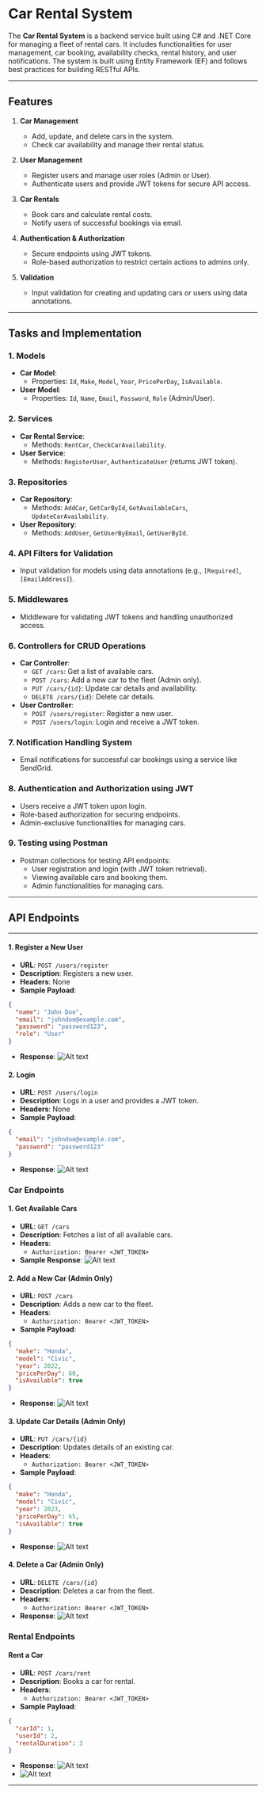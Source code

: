# Car Rental System


The **Car Rental System** is a backend service built using C# and .NET Core for managing a fleet of rental cars. It includes functionalities for user management, car booking, availability checks, rental history, and user notifications. The system is built using Entity Framework (EF) and follows best practices for building RESTful APIs.

---

## Features

1. **Car Management**
   - Add, update, and delete cars in the system.
   - Check car availability and manage their rental status.

2. **User Management**
   - Register users and manage user roles (Admin or User).
   - Authenticate users and provide JWT tokens for secure API access.

3. **Car Rentals**
   - Book cars and calculate rental costs.
   - Notify users of successful bookings via email.

4. **Authentication & Authorization**
   - Secure endpoints using JWT tokens.
   - Role-based authorization to restrict certain actions to admins only.

5. **Validation**
   - Input validation for creating and updating cars or users using data annotations.

---

## Tasks and Implementation

### 1. Models
- **Car Model**: 
  - Properties: `Id`, `Make`, `Model`, `Year`, `PricePerDay`, `IsAvailable`.
- **User Model**: 
  - Properties: `Id`, `Name`, `Email`, `Password`, `Role` (Admin/User).

### 2. Services
- **Car Rental Service**:
  - Methods: `RentCar`, `CheckCarAvailability`.
- **User Service**:
  - Methods: `RegisterUser`, `AuthenticateUser` (returns JWT token).

### 3. Repositories
- **Car Repository**:
  - Methods: `AddCar`, `GetCarById`, `GetAvailableCars`, `UpdateCarAvailability`.
- **User Repository**:
  - Methods: `AddUser`, `GetUserByEmail`, `GetUserById`.

### 4. API Filters for Validation
- Input validation for models using data annotations (e.g., `[Required]`, `[EmailAddress]`).

### 5. Middlewares
- Middleware for validating JWT tokens and handling unauthorized access.

### 6. Controllers for CRUD Operations
- **Car Controller**:
  - `GET /cars`: Get a list of available cars.
  - `POST /cars`: Add a new car to the fleet (Admin only).
  - `PUT /cars/{id}`: Update car details and availability.
  - `DELETE /cars/{id}`: Delete car details.
- **User Controller**:
  - `POST /users/register`: Register a new user.
  - `POST /users/login`: Login and receive a JWT token.

### 7. Notification Handling System
- Email notifications for successful car bookings using a service like SendGrid.

### 8. Authentication and Authorization using JWT
- Users receive a JWT token upon login.
- Role-based authorization for securing endpoints.
- Admin-exclusive functionalities for managing cars.

### 9. Testing using Postman
- Postman collections for testing API endpoints:
  - User registration and login (with JWT token retrieval).
  - Viewing available cars and booking them.
  - Admin functionalities for managing cars.

---

## API Endpoints

---


#### 1. Register a New User
- **URL**: `POST /users/register`
- **Description**: Registers a new user.
- **Headers**: None
- **Sample Payload**:
```json
{
  "name": "John Doe",
  "email": "johndoe@example.com",
  "password": "password123",
  "role": "User"
}
```
- **Response**: 
![Alt text](./Screenshots/Registration.jpg)

#### 2. Login
- **URL**: `POST /users/login`
- **Description**: Logs in a user and provides a JWT token.
- **Headers**: None
- **Sample Payload**:
```json
{
  "email": "johndoe@example.com",
  "password": "password123"
}
```
- **Response**: 
![Alt text](./Screenshots/Login.jpg)

### Car Endpoints

#### 1. Get Available Cars
- **URL**: `GET /cars`
- **Description**: Fetches a list of all available cars.
- **Headers**: 
  - `Authorization: Bearer <JWT_TOKEN>`
- **Sample Response**:
![Alt text](./Screenshots/GetALlCars.jpg)

#### 2. Add a New Car (Admin Only)
- **URL**: `POST /cars`
- **Description**: Adds a new car to the fleet.
- **Headers**: 
  - `Authorization: Bearer <JWT_TOKEN>`
- **Sample Payload**:
```json
{
  "make": "Honda",
  "model": "Civic",
  "year": 2022,
  "pricePerDay": 60,
  "isAvailable": true
}
```
- **Response**:
![Alt text](./Screenshots/AddCar.jpg)

#### 3. Update Car Details (Admin Only)
- **URL**: `PUT /cars/{id}`
- **Description**: Updates details of an existing car.
- **Headers**: 
  - `Authorization: Bearer <JWT_TOKEN>`
- **Sample Payload**:
```json
{
  "make": "Honda",
  "model": "Civic",
  "year": 2023,
  "pricePerDay": 65,
  "isAvailable": true
}
```
- **Response**:
![Alt text](./Screenshots/UpdateCar.jpg)

#### 4. Delete a Car (Admin Only)
- **URL**: `DELETE /cars/{id}`
- **Description**: Deletes a car from the fleet.
- **Headers**: 
  - `Authorization: Bearer <JWT_TOKEN>`
- **Response**:
![Alt text](./Screenshots/DeleteCar.jpg)

### Rental Endpoints

#### Rent a Car
- **URL**: `POST /cars/rent`
- **Description**: Books a car for rental.
- **Headers**: 
  - `Authorization: Bearer <JWT_TOKEN>`
- **Sample Payload**:
```json
{
  "carId": 1,
  "userId": 2,
  "rentalDuration": 3
}
```
- **Response**:
![Alt text](./Screenshots/RentCar.jpg)
- ![Alt text](./Screenshots/EmailNotification.jpg)

---
